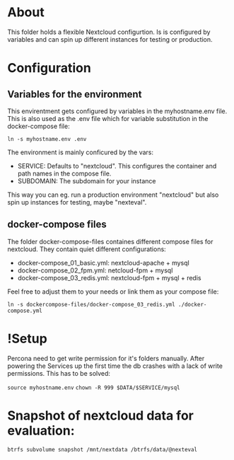 # About

This folder holds a flexible Nextcloud configurtion. Is is configured by variables and can spin up different instances for testing or production.

# Configuration

## Variables for the environment

This envirentment gets configured by variables in the myhostname.env file. This  is also used as the .env file which for variable substitution in the docker-compose file:

`ln -s myhostname.env .env`

The environment is mainly conficured by the vars:

- SERVICE: Defaults to "nextcloud". This configures the container and path names in the compose file.
- SUBDOMAIN: The subdomain for your instance

This way you can eg. run a production environment "nextcloud" but also spin up instances for testing, maybe "nexteval". 


## docker-compose files

The folder docker-compose-files containes different compose files for nextcloud. They contain quiet different configurations:

- docker-compose_01_basic.yml: nextcloud-apache + mysql
- docker-compose_02_fpm.yml: netcloud-fpm + mysql
- docker-compose_03_redis.yml: nextcloud-fpm + mysql + redis

Feel free to adjust them to your needs or link them as your compose file:

`ln -s dockercompose-files/docker-compose_03_redis.yml ./docker-compose.yml`



# !Setup

Percona need to get write permission for it's folders manually. After powering the Services up the first time the db crashes with a lack of write permissions. This has to be solved:

`source myhostname.env`
`chown -R 999 $DATA/$SERVICE/mysql`


# Snapshot of nextcloud data for evaluation:

`btrfs subvolume snapshot /mnt/nextdata /btrfs/data/@nexteval`


